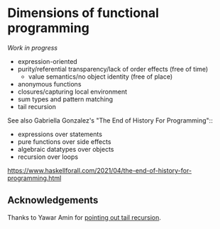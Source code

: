 # Dimensions of functional programming

*Work in progress*

* expression-oriented
* purity/referential transparency/lack of order effects (free of time)
  * value semantics/no object identity (free of place)
* anonymous functions
* closures/capturing local environment
* sum types and pattern matching
* tail recursion

See also Gabriella Gonzalez's "The End of History For Programming"::

*    expressions over statements
*    pure functions over side effects
*    algebraic datatypes over objects
*    recursion over loops

<https://www.haskellforall.com/2021/04/the-end-of-history-for-programming.html>

## Acknowledgements

Thanks to Yawar Amin for [pointing out tail
recursion](https://twitter.com/yawaramin/status/1777082758998720844).
